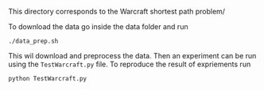 This directory corresponds to the Warcraft shortest path problem/

To download the data go inside the data folder and run 
```
./data_prep.sh
```
This wil download and preprocess the data.
Then an experiment can be run using the `TestWarcraft.py` file.
To reproduce the result of expriements run
```
python TestWarcraft.py
```

